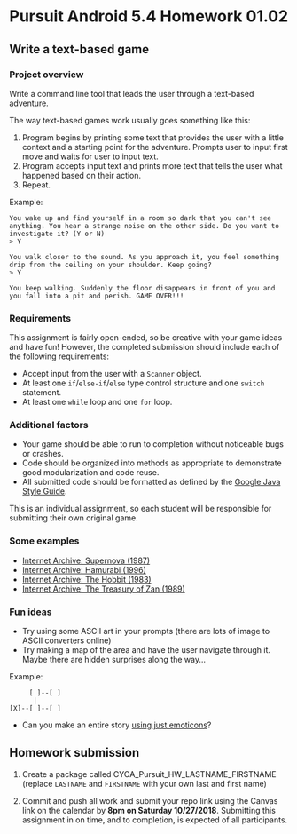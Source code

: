 # Pursuit Android 5.4 Homework 01.02

## Write a text-based game

### Project overview

Write a command line tool that leads the user through a text-based adventure.

The way text-based games work usually goes something like this:

1. Program begins by printing some text that provides the user with a little context and a starting point for the adventure. Prompts user to input first move and waits for user to input text. 
2. Program accepts input text and prints more text that tells the user what happened based on their action. 
3. Repeat.

Example:

```
You wake up and find yourself in a room so dark that you can't see anything. You hear a strange noise on the other side. Do you want to investigate it? (Y or N)
> Y

You walk closer to the sound. As you approach it, you feel something drip from the ceiling on your shoulder. Keep going?
> Y

You keep walking. Suddenly the floor disappears in front of you and you fall into a pit and perish. GAME OVER!!!
```

### Requirements

This assignment is fairly open-ended, so be creative with your game ideas and have fun! However, the completed submission should include each of the following requirements:

- Accept input from the user with a `Scanner` object.
- At least one `if`/`else-if`/`else` type control structure and one `switch` statement.
- At least one `while` loop and one `for` loop.

### Additional factors

- Your game should be able to run to completion without noticeable bugs or crashes.
- Code should be organized into methods as appropriate to demonstrate good modularization and code reuse.
- All submitted code should be formatted as defined by the [Google Java Style Guide](https://google.github.io/styleguide/javaguide.html).

This is an individual assignment, so each student will be responsible for submitting their own original game.

### Some examples

- [Internet Archive: Supernova (1987)](https://archive.org/details/msdos_Supernova_1987)
- [Internet Archive: Hamurabi (1996)](https://archive.org/details/msdos_Hamurabi_1996)
- [Internet Archive: The Hobbit (1983)](https://archive.org/details/msdos_Hobbit_The_1983)
- [Internet Archive: The Treasury of Zan (1989)](https://archive.org/details/treasury-of-zan)

### Fun ideas 

- Try using some ASCII art in your prompts (there are lots of image to ASCII converters online)
- Try making a map of the area and have the user navigate through it. Maybe there are hidden surprises along the way...

Example:

```
     [ ]--[ ]
      |
[X]--[ ]--[ ]
```

- Can you make an entire story [using just emoticons](http://hexascii.com/japanese-emoticons/)?

## Homework submission

1. Create a package called CYOA_Pursuit_HW_LASTNAME_FIRSTNAME (replace `LASTNAME` and `FIRSTNAME` with your own last and first name)

2. Commit and push all work and submit your repo link using the Canvas link on the calendar by **8pm on Saturday 10/27/2018**. Submitting this assignment in on time, and to completion, is expected of all participants.
